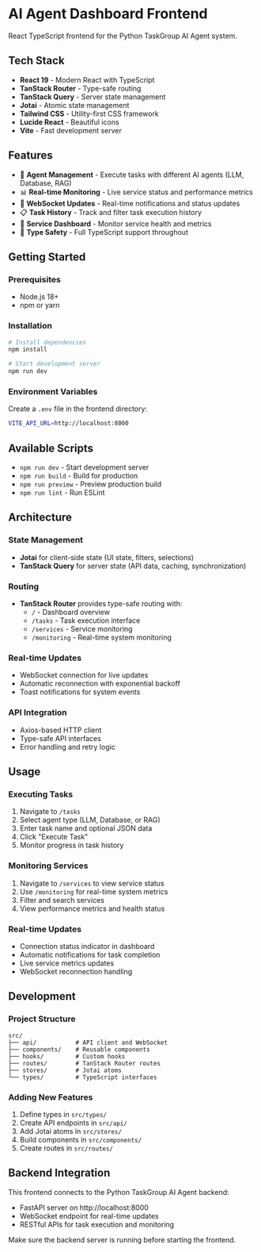 # AI Agent Dashboard Frontend

React TypeScript frontend for the Python TaskGroup AI Agent system.

## Tech Stack

- **React 19** - Modern React with TypeScript
- **TanStack Router** - Type-safe routing 
- **TanStack Query** - Server state management
- **Jotai** - Atomic state management
- **Tailwind CSS** - Utility-first CSS framework
- **Lucide React** - Beautiful icons
- **Vite** - Fast development server

## Features

- 🤖 **Agent Management** - Execute tasks with different AI agents (LLM, Database, RAG)
- 📊 **Real-time Monitoring** - Live service status and performance metrics
- 🔄 **WebSocket Updates** - Real-time notifications and status updates
- 📋 **Task History** - Track and filter task execution history
- 💾 **Service Dashboard** - Monitor service health and metrics
- 🎯 **Type Safety** - Full TypeScript support throughout

## Getting Started

### Prerequisites

- Node.js 18+ 
- npm or yarn

### Installation

```bash
# Install dependencies
npm install

# Start development server
npm run dev
```

### Environment Variables

Create a `.env` file in the frontend directory:

```bash
VITE_API_URL=http://localhost:8000
```

## Available Scripts

- `npm run dev` - Start development server
- `npm run build` - Build for production
- `npm run preview` - Preview production build
- `npm run lint` - Run ESLint

## Architecture

### State Management

- **Jotai** for client-side state (UI state, filters, selections)
- **TanStack Query** for server state (API data, caching, synchronization)

### Routing

- **TanStack Router** provides type-safe routing with:
  - `/` - Dashboard overview
  - `/tasks` - Task execution interface
  - `/services` - Service monitoring
  - `/monitoring` - Real-time system monitoring

### Real-time Updates

- WebSocket connection for live updates
- Automatic reconnection with exponential backoff
- Toast notifications for system events

### API Integration

- Axios-based HTTP client
- Type-safe API interfaces
- Error handling and retry logic

## Usage

### Executing Tasks

1. Navigate to `/tasks`
2. Select agent type (LLM, Database, or RAG)
3. Enter task name and optional JSON data
4. Click "Execute Task"
5. Monitor progress in task history

### Monitoring Services

1. Navigate to `/services` to view service status
2. Use `/monitoring` for real-time system metrics
3. Filter and search services
4. View performance metrics and health status

### Real-time Updates

- Connection status indicator in dashboard
- Automatic notifications for task completion
- Live service metrics updates
- WebSocket reconnection handling

## Development

### Project Structure

```
src/
├── api/           # API client and WebSocket
├── components/    # Reusable components  
├── hooks/         # Custom hooks
├── routes/        # TanStack Router routes
├── stores/        # Jotai atoms
└── types/         # TypeScript interfaces
```

### Adding New Features

1. Define types in `src/types/`
2. Create API endpoints in `src/api/`
3. Add Jotai atoms in `src/stores/`
4. Build components in `src/components/`
5. Create routes in `src/routes/`

## Backend Integration

This frontend connects to the Python TaskGroup AI Agent backend:

- FastAPI server on http://localhost:8000
- WebSocket endpoint for real-time updates
- RESTful APIs for task execution and monitoring

Make sure the backend server is running before starting the frontend.
